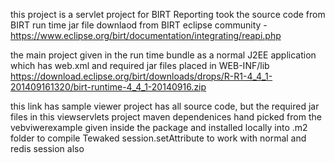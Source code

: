 this project is a servlet project for BIRT Reporting
took the source code from BIRT run time jar file downlaod from BIRT eclipse community - https://www.eclipse.org/birt/documentation/integrating/reapi.php

the main project given in the run time bundle as a normal J2EE application which has web.xml and required jar files placed in WEB-INF/lib
https://download.eclipse.org/birt/downloads/drops/R-R1-4_4_1-201409161320/birt-runtime-4_4_1-20140916.zip

this link has sample viewer project has all source code,
but the required jar files in this viewservlets project maven dependenices hand picked from the vebviwerexample given inside the package and installed locally into .m2 folder to compile
Tewaked session.setAttribute to work with normal and redis session also
